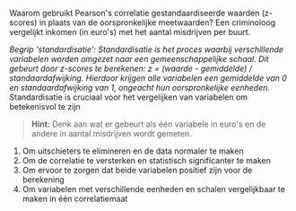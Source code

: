 Waarom gebruikt Pearson's correlatie gestandaardiseerde waarden (z-scores) in plaats van de oorspronkelijke meetwaarden? Een criminoloog vergelijkt inkomen (in euro's) met het aantal misdrijven per buurt.

*Begrip 'standardisatie': Standardisatie is het proces waarbij verschillende variabelen worden omgezet naar een gemeenschappelijke schaal. Dit gebeurt door z-scores te berekenen: z = (waarde - gemiddelde) / standaardafwijking. Hierdoor krijgen alle variabelen een gemiddelde van 0 en standaardafwijking van 1, ongeacht hun oorspronkelijke eenheden.* Standardisatie is cruciaal voor het vergelijken van variabelen om betekenisvol te zijn

> **Hint:** Denk aan wat er gebeurt als één variabele in euro's en de andere in aantal misdrijven wordt gemeten.

1) Om uitschieters te elimineren en de data normaler te maken
2) Om de correlatie te versterken en statistisch significanter te maken
3) Om ervoor te zorgen dat beide variabelen positief zijn voor de berekening
4) Om variabelen met verschillende eenheden en schalen vergelijkbaar te maken in één correlatiemaat
